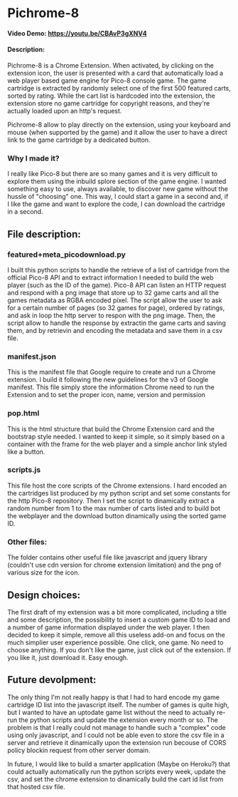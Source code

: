 # Pichrome-8
#### Video Demo:  https://youtu.be/CBAvP3gXNV4
#### Description:

Pichrome-8 is a Chrome Extension.
When activated, by clicking on the extension icon, the user is presented with a card that automatically load a web player based game engine for Pico-8 console game.
The game cartridge is extracted by randomly select one of the first 500 featured carts, sorted by rating.
While the cart list is hardcoded into the extension, the extension store no game cartridge for copyright reasons, and they're actually loaded upon an http's request.

Pichrome-8 allow to play directly on the extension, using your keyboard and mouse (when supported by the game) and it allow the user to have a direct link to the game cartridge by a dedicated button.

### Why I made it?
I really like Pico-8 but there are so many games and it is very difficult to explore them using the inbuild splore section of the game engine.
I wanted something easy to use, always available, to discover new game without the hussle of "choosing" one.
This way, I could start a game in a second and, if I like the game and want to explore the code, I can download the cartridge in a second.

## File description:

### featured+meta_picodownload.py
I built this python scripts to handle the retrieve of a list of cartridge from the official Pico-8 API and to extract information I needed to build the web player (such as the ID of the game).
Pico-8 API can listen an HTTP request and respond with a png image that store up to 32 game carts and all the games metadata as RGBA encoded pixel.
The script allow the user to ask for a certain number of pages (so 32 games for page), ordered by ratings, and ask in loop the http server to respon with the png image.
Then, the script allow to handle the response by extractin the game carts and saving them, and by retrievin and encoding the metadata and save them in a csv file.

### manifest.json
This is the manifest file that Google require to create and run a Chrome extension. I build it following the new guidelines for the v3 of Google manifest.
This file simply store the information Chrome need to run the Extension and to set the proper icon, name, version and permission

### pop.html
This is the html structure that build the Chrome Extension card and the bootstrap style needed.
I wanted to keep it simple, so it simply based on a container with the frame for the web player and a simple anchor link styled like a button.

### scripts.js
This file host the core scripts of the Chrome extensions.
I hard encoded an the cartridges list produced by my python script and set some constants for the http Pico-8 repository.
Then I set the script to dinamically extract a random number from 1 to the max number of carts listed and to build bot the webplayer and the download button dinamically using the sorted game ID.

### Other files:
The folder contains other useful file like javascript and jquery library (couldn't use cdn version for chrome extension limitation) and the png of various size for the icon.

## Design choices:
The first draft of my extension was a bit more complicated, including a title and some description, the possibility to insert a custom game ID to load and a number of game information displayed under the web player.
I then decided to keep it simple, remove all this useless add-on and focus on the much simplier user experience possible.
One click, one game. No need to choose anything. If you don't like the game, just click out of the extension. If you like it, just download it. Easy enough.

## Future devolpment:
The only thing I'm not really happy is that I had to hard encode my game cartridge ID list into the javascript itself.
The number of games is quite high, but I wanted to have an uptodate game list without the need to actually re-run the python scripts and update the extension every month or so.
The problem is that I really could not manage to handle such a "complex" code using only javascript, and I could not be able even to store the csv file in a server and retrieve it dinamically upon the extension run becouse of CORS policy blockin request from other server domain.

In future, I would like to build a smarter application (Maybe on Heroku?) that could actually automatically run the python scripts every week, update the csv, and set the chrome extension to dinamically build the cart id list from that hosted csv file.


